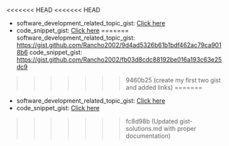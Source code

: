 <<<<<<< HEAD
<<<<<<< HEAD
* software_development_related_topic_gist: [Click here](https://gist.github.com/Rancho2002/9d4ad5326b61b1bdf462ac79ca9018b6)
* code_snippet_gist: [Click here](https://gist.github.com/Rancho2002/fb03d8cdc88192be016a193c63e25dc9)
=======
software_development_related_topic_gist: https://gist.github.com/Rancho2002/9d4ad5326b61b1bdf462ac79ca9018b6
code_snippet_gist: https://gist.github.com/Rancho2002/fb03d8cdc88192be016a193c63e25dc9
>>>>>>> 9460b25 (create my first two gist and added links)
=======
* software_development_related_topic_gist: [Click here](https://gist.github.com/Rancho2002/9d4ad5326b61b1bdf462ac79ca9018b6)
* code_snippet_gist: [Click here](https://gist.github.com/Rancho2002/fb03d8cdc88192be016a193c63e25dc9)
>>>>>>> fc8d98b (Updated gist-solutions.md with proper documentation)
